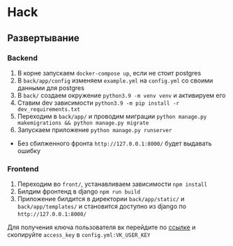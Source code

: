 # Hack

## Развертывание
### Backend
1) В корне запускаем `docker-compose up`, если не стоит postgres
2) В `back/app/config` изменяем `example.yml` на `config.yml` со своими данными для postgres
3) В `back/` создаем окружение `python3.9 -m venv venv` и активируем его
4) Ставим dev зависимости `python3.9 -m pip install -r dev_requirements.txt`
5) Переходим в `back/app/` и проводим миграции `python manage.py makemigrations && python manage.py migrate`
6) Запускаем приложение `python manage.py runserver`
* Без сбилженного фронта `http://127.0.0.1:8000/` будет выдавать ошибку

### Frontend
1) Переходим во `front/`, устанавливаем зависимости `npm install`
2) Билдим фронтенд в django `npm run build`
3) Приложение билдится в директории `back/app/static/` и `back/app/templates/`
и становится доступно из django по `http://127.0.0.1:8000/`


Для получения ключа пользователя вк перейдите по [ссылке](https://oauth.vk.com/authorize?client_id=7179611&display=page&scope=friends&response_type=token&v=5.92&state=123456) и скопируйте `access_key` в `config.yml:VK_USER_KEY`
